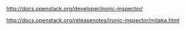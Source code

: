 



http://docs.openstack.org/developer/ironic-inspector/

http://docs.openstack.org/releasenotes/ironic-inspector/mitaka.html
